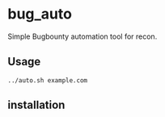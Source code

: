 # bug_auto
Simple Bugbounty automation tool for recon. 


## Usage
```shell
../auto.sh example.com
```

## installation 